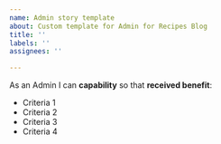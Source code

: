 ```yaml
---
name: Admin story template
about: Custom template for Admin for Recipes Blog
title: ''
labels: ''
assignees: ''

---
```


As an Admin I can **capability** so that **received benefit**:

- Criteria 1
- Criteria 2
- Criteria 3
- Criteria 4
